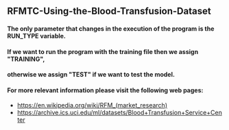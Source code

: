 ## RFMTC-Using-the-Blood-Transfusion-Dataset
#### The only parameter that changes in the execution of the program is the RUN_TYPE variable. 
#### If we want to run the program with the training file then we assign "TRAINING",
####  otherwise we assign "TEST" if we want to test the model.

#### For more relevant information please visit the following web pages:
- https://en.wikipedia.org/wiki/RFM_(market_research)
- https://archive.ics.uci.edu/ml/datasets/Blood+Transfusion+Service+Center
